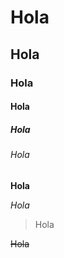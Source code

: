 # Hola

## Hola

### Hola

#### Hola

##### Hola

###### Hola

**Hola**

_Hola_

> Hola

~~Hola~~









